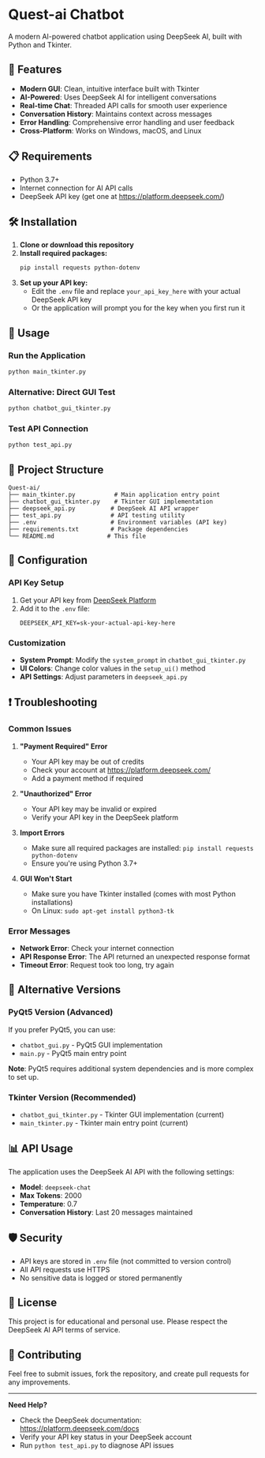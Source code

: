 # Quest-ai Chatbot

A modern AI-powered chatbot application using DeepSeek AI, built with Python and Tkinter.

## 🚀 Features

- **Modern GUI**: Clean, intuitive interface built with Tkinter
- **AI-Powered**: Uses DeepSeek AI for intelligent conversations
- **Real-time Chat**: Threaded API calls for smooth user experience
- **Conversation History**: Maintains context across messages
- **Error Handling**: Comprehensive error handling and user feedback
- **Cross-Platform**: Works on Windows, macOS, and Linux

## 📋 Requirements

- Python 3.7+
- Internet connection for AI API calls
- DeepSeek API key (get one at https://platform.deepseek.com/)

## 🛠️ Installation

1. **Clone or download this repository**
2. **Install required packages:**
   ```bash
   pip install requests python-dotenv
   ```
3. **Set up your API key:**
   - Edit the `.env` file and replace `your_api_key_here` with your actual DeepSeek API key
   - Or the application will prompt you for the key when you first run it

## 🎯 Usage

### Run the Application
```bash
python main_tkinter.py
```

### Alternative: Direct GUI Test
```bash
python chatbot_gui_tkinter.py
```

### Test API Connection
```bash
python test_api.py
```

## 📁 Project Structure

```
Quest-ai/
├── main_tkinter.py           # Main application entry point
├── chatbot_gui_tkinter.py    # Tkinter GUI implementation
├── deepseek_api.py          # DeepSeek AI API wrapper
├── test_api.py              # API testing utility
├── .env                     # Environment variables (API key)
├── requirements.txt         # Package dependencies
└── README.md               # This file
```

## 🔧 Configuration

### API Key Setup
1. Get your API key from [DeepSeek Platform](https://platform.deepseek.com/)
2. Add it to the `.env` file:
   ```
   DEEPSEEK_API_KEY=sk-your-actual-api-key-here
   ```

### Customization
- **System Prompt**: Modify the `system_prompt` in `chatbot_gui_tkinter.py`
- **UI Colors**: Change color values in the `setup_ui()` method
- **API Settings**: Adjust parameters in `deepseek_api.py`

## ❗ Troubleshooting

### Common Issues

1. **"Payment Required" Error**
   - Your API key may be out of credits
   - Check your account at https://platform.deepseek.com/
   - Add a payment method if required

2. **"Unauthorized" Error**
   - Your API key may be invalid or expired
   - Verify your API key in the DeepSeek platform

3. **Import Errors**
   - Make sure all required packages are installed: `pip install requests python-dotenv`
   - Ensure you're using Python 3.7+

4. **GUI Won't Start**
   - Make sure you have Tkinter installed (comes with most Python installations)
   - On Linux: `sudo apt-get install python3-tk`

### Error Messages
- **Network Error**: Check your internet connection
- **API Response Error**: The API returned an unexpected response format
- **Timeout Error**: Request took too long, try again

## 🔄 Alternative Versions

### PyQt5 Version (Advanced)
If you prefer PyQt5, you can use:
- `chatbot_gui.py` - PyQt5 GUI implementation
- `main.py` - PyQt5 main entry point

**Note**: PyQt5 requires additional system dependencies and is more complex to set up.

### Tkinter Version (Recommended)
- `chatbot_gui_tkinter.py` - Tkinter GUI implementation (current)
- `main_tkinter.py` - Tkinter main entry point (current)

## 📊 API Usage

The application uses the DeepSeek AI API with the following settings:
- **Model**: `deepseek-chat`
- **Max Tokens**: 2000
- **Temperature**: 0.7
- **Conversation History**: Last 20 messages maintained

## 🛡️ Security

- API keys are stored in `.env` file (not committed to version control)
- All API requests use HTTPS
- No sensitive data is logged or stored permanently

## 📝 License

This project is for educational and personal use. Please respect the DeepSeek AI API terms of service.

## 🤝 Contributing

Feel free to submit issues, fork the repository, and create pull requests for any improvements.

---

**Need Help?** 
- Check the DeepSeek documentation: https://platform.deepseek.com/docs
- Verify your API key status in your DeepSeek account
- Run `python test_api.py` to diagnose API issues
